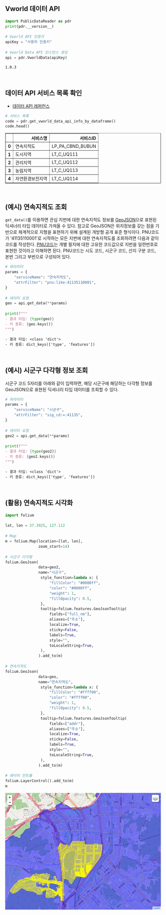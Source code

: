 ## Vworld 데이터 API


```python
import PublicDataReader as pdr
print(pdr.__version__)

# Vworld API 인증키
apiKey = "사용자 인증키"

# Vworld Data API 인스턴스 생성
api = pdr.VworldData(apiKey)
```

    1.0.3
    
<br>

## 데이터 API 서비스 목록 확인
- [데이터 API 레퍼런스](https://www.vworld.kr/dev/v4dv_2ddataguide2_s001.do)


```python
# 서비스 목록
code = pdr.get_vworld_data_api_info_by_dataframe()
code.head()
```




<div>
<style scoped>
    .dataframe tbody tr th:only-of-type {
        vertical-align: middle;
    }

    .dataframe tbody tr th {
        vertical-align: top;
    }

    .dataframe thead th {
        text-align: right;
    }
</style>
<table border="1" class="dataframe">
  <thead>
    <tr style="text-align: right;">
      <th></th>
      <th>서비스명</th>
      <th>서비스ID</th>
    </tr>
  </thead>
  <tbody>
    <tr>
      <th>0</th>
      <td>연속지적도</td>
      <td>LP_PA_CBND_BUBUN</td>
    </tr>
    <tr>
      <th>1</th>
      <td>도시지역</td>
      <td>LT_C_UQ111</td>
    </tr>
    <tr>
      <th>2</th>
      <td>관리지역</td>
      <td>LT_C_UQ112</td>
    </tr>
    <tr>
      <th>3</th>
      <td>농림지역</td>
      <td>LT_C_UQ113</td>
    </tr>
    <tr>
      <th>4</th>
      <td>자연환경보전지역</td>
      <td>LT_C_UQ114</td>
    </tr>
  </tbody>
</table>
</div>


    
<br>

## (예시) 연속지적도 조회

`get_data()`를 이용하면 관심 지번에 대한 연속지적도 정보를 [GeoJSON](https://ko.wikipedia.org/wiki/GeoJSON)으로 표현된 딕셔너리 타입 데이터로 가져올 수 있다. 참고로 GeoJSON은 위치정보를 갖는 점을 기반으로 체계적으로 지형을 표현하기 위해 설계된 개방형 공개 표준 형식이다. PNU코드가 '41135110001'로 시작하는 모든 지번에 대한 연속지적도를 조회하려면 다음과 같이 코드를 작성한다. [PNU코드](http://www.gisdeveloper.co.kr/?p=1562)는 개별 필지에 대한 고유한 코드값으로 지번을 일련번호로 표현한 것이라고 이해하면 된다. PNU코드는 시도 코드, 시군구 코드, 산지 구분 코드, 본번 그리고 부번으로 구성되어 있다.


```python
# 파라미터
params = {
    "serviceName": "연속지적도",
    "attrFilter": "pnu:like:41135110001",
}

# 데이터 요청
geo = api.get_data(**params)

print(f"""
- 결과 타입: {type(geo)}
- 키 종류: {geo.keys()}
""")
```

    
    - 결과 타입: <class 'dict'>
    - 키 종류: dict_keys(['type', 'features'])
    
    
    
<br>

## (예시) 시군구 다각형 정보 조회

시군구 코드 5자리를 아래와 같이 입력하면, 해당 시군구에 해당하는 다각형 정보를 GeoJSON으로 표현된 딕셔너리 타입 데이터를 조회할 수 있다.


```python
# 파라미터
params = {
    "serviceName": "시군구",
    "attrFilter": "sig_cd:=:41135",
}

# 데이터 요청
geo2 = api.get_data(**params)

print(f"""
- 결과 타입: {type(geo2)}
- 키 종류: {geo2.keys()}
""")
```

    
    - 결과 타입: <class 'dict'>
    - 키 종류: dict_keys(['type', 'features'])
    
    
    
<br>

## (활용) 연속지적도 시각화


```python
import folium

lat, lon = 37.3925, 127.112

# Map
m = folium.Map(location=[lat, lon], 
               zoom_start=14)

# 시군구 다각형
folium.GeoJson(
               data=geo2,
               name="시군구",
                style_function=lambda x: {
                    "fillColor": "#0000ff",
                    "color": "#0000ff",
                    "weight": 1,
                    "fillOpacity": 0.5,
                },
                tooltip=folium.features.GeoJsonTooltip(
                    fields=["full_nm"],
                    aliases=["주소"],
                    localize=True,
                    sticky=False,
                    labels=True,
                    style="",
                    toLocaleString=True,
                ),
               ).add_to(m)

# 연속지적도
folium.GeoJson(
               data=geo,
               name="연속지적도",
                style_function=lambda x: {
                    "fillColor": "#ffff00",
                    "color": "#ffff00",
                    "weight": 1,
                    "fillOpacity": 0.5,
                },
                tooltip=folium.features.GeoJsonTooltip(
                    fields=["addr"],
                    aliases=["주소"],
                    localize=True,
                    sticky=False,
                    labels=True,
                    style="",
                    toLocaleString=True,
                ),
               ).add_to(m)

# 레이어 컨트롤
folium.LayerControl().add_to(m)
m
```

<div align="center">

![png](https://github.com/WooilJeong/PublicDataReader/blob/main/assets/img/sample_vworld.png?raw=true)